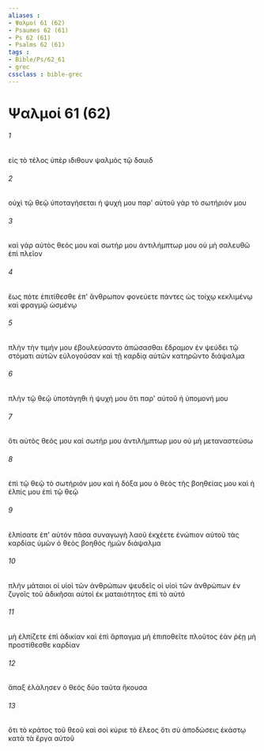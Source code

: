 ```yaml
---
aliases : 
- Ψαλμοί 61 (62)
- Psaumes 62 (61)
- Ps 62 (61)
- Psalms 62 (61)
tags : 
- Bible/Ps/62_61
- grec
cssclass : bible-grec
---
```


# Ψαλμοί 61 (62)

###### 1
εἰς τὸ τέλος ὑπὲρ ιδιθουν ψαλμὸς τῷ δαυιδ
###### 2
οὐχὶ τῷ θεῷ ὑποταγήσεται ἡ ψυχή μου παρ' αὐτοῦ γὰρ τὸ σωτήριόν μου
###### 3
καὶ γὰρ αὐτὸς θεός μου καὶ σωτήρ μου ἀντιλήμπτωρ μου οὐ μὴ σαλευθῶ ἐπὶ πλεῖον
###### 4
ἕως πότε ἐπιτίθεσθε ἐπ' ἄνθρωπον φονεύετε πάντες ὡς τοίχῳ κεκλιμένῳ καὶ φραγμῷ ὠσμένῳ
###### 5
πλὴν τὴν τιμήν μου ἐβουλεύσαντο ἀπώσασθαι ἔδραμον ἐν ψεύδει τῷ στόματι αὐτῶν εὐλογοῦσαν καὶ τῇ καρδίᾳ αὐτῶν κατηρῶντο διάψαλμα
###### 6
πλὴν τῷ θεῷ ὑποτάγηθι ἡ ψυχή μου ὅτι παρ' αὐτοῦ ἡ ὑπομονή μου
###### 7
ὅτι αὐτὸς θεός μου καὶ σωτήρ μου ἀντιλήμπτωρ μου οὐ μὴ μεταναστεύσω
###### 8
ἐπὶ τῷ θεῷ τὸ σωτήριόν μου καὶ ἡ δόξα μου ὁ θεὸς τῆς βοηθείας μου καὶ ἡ ἐλπίς μου ἐπὶ τῷ θεῷ
###### 9
ἐλπίσατε ἐπ' αὐτόν πᾶσα συναγωγὴ λαοῦ ἐκχέετε ἐνώπιον αὐτοῦ τὰς καρδίας ὑμῶν ὁ θεὸς βοηθὸς ἡμῶν διάψαλμα
###### 10
πλὴν μάταιοι οἱ υἱοὶ τῶν ἀνθρώπων ψευδεῖς οἱ υἱοὶ τῶν ἀνθρώπων ἐν ζυγοῖς τοῦ ἀδικῆσαι αὐτοὶ ἐκ ματαιότητος ἐπὶ τὸ αὐτό
###### 11
μὴ ἐλπίζετε ἐπὶ ἀδικίαν καὶ ἐπὶ ἅρπαγμα μὴ ἐπιποθεῖτε πλοῦτος ἐὰν ῥέῃ μὴ προστίθεσθε καρδίαν
###### 12
ἅπαξ ἐλάλησεν ὁ θεός δύο ταῦτα ἤκουσα
###### 13
ὅτι τὸ κράτος τοῦ θεοῦ καὶ σοί κύριε τὸ ἔλεος ὅτι σὺ ἀποδώσεις ἑκάστῳ κατὰ τὰ ἔργα αὐτοῦ
